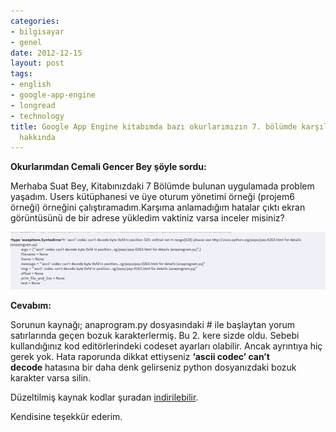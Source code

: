 ```yaml
---
categories:
- bilgisayar
- genel
date: 2012-12-15
layout: post
tags:
- english
- google-app-engine
- longread
- technology
title: Google App Engine kitabımda bazı okurlarımızın 7. bölümde karşılaştıkları hata
  hakkında
---
```


  

**Okurlarımdan Cemali Gencer Bey şöyle sordu:**  
  

Merhaba Suat Bey, Kitabınızdaki 7 Bölümde bulunan uygulamada problem yaşadım. Users kütüphanesi ve üye oturum yönetimi örneği (projem6 örneği) örneğini çalıştıramadım.Karşıma anlamadığım hatalar çıktı ekran görüntüsünü de bir adrese yükledim vaktiniz varsa inceler misiniz?

  

[![](/images/b9751-348sozl.png)](https://suatatan.wordpress.com/wp-content/uploads/2012/12/dd3c2-348sozl.png)

  

**Cevabım:**

  

Sorunun kaynağı; anaprogram.py dosyasındaki # ile başlaytan yorum satırlarında geçen bozuk karakterlermiş. Bu 2. kere sizde oldu. Sebebi kullandığınız kod editörlerindeki codeset ayarları olabilir. Ancak ayrıntıya hiç gerek yok. Hata raporunda dikkat ettiyseniz **‘ascii codec’ can’t decode** hatasına bir daha denk gelirseniz python dosyanızdaki bozuk karakter varsa silin.

  

Düzeltilmiş kaynak kodlar şuradan [indirilebilir](http://ubuntuone.com/2Ge8Ba3cTqdcp1bFG6I6YP).

  

Kendisine teşekkür ederim.
